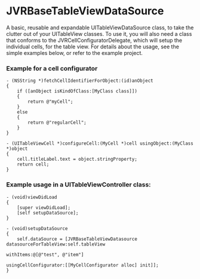 JVRBaseTableViewDataSource
==========================

A basic, reusable and expandable UITableViewDataSource class, to take the clutter out of your UITableView classes. To use it, you will also need a class that conforms to the JVRCellConfiguratorDelegate, which will setup the individual cells, for the table view. For details about the usage, see the simple examples below, or refer to the example project.

### Example for a cell configurator

```objc
- (NSString *)fetchCellIdentifierForObject:(id)anObject
{
    if ([anObject isKindOfClass:[MyClass class]])
    {
        return @"myCell";
    }
    else
    {
        return @"regularCell";
    }
}

- (UITableViewCell *)configureCell:(MyCell *)cell usingObject:(MyClass *)object
{
    cell.titleLabel.text = object.stringProperty;
    return cell;
}
```

### Example usage in a UITableViewController class:

```objc
- (void)viewDidLoad
{
    [super viewDidLoad];
    [self setupDataSource];
}

- (void)setupDataSource
{
    self.dataSource = [JVRBaseTableViewDatasource datasourceForTableView:self.tableView
                                                               withItems:@[@"test", @"item"]
                                                   usingCellConfigurator:[[MyCellConfigurator alloc] init]];
}
```
